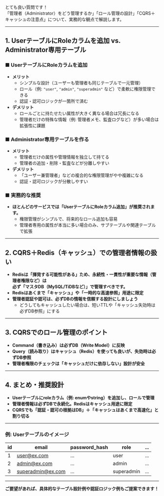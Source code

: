 とても良い質問です！  
「管理者（Administrator）をどう管理するか」「ロール管理の設計」「CQRS＋キャッシュの注意点」について、実務的な観点で解説します。

---

## 1. **UserテーブルにRoleカラムを追加 vs. Administrator専用テーブル**

### ■ UserテーブルにRoleカラムを追加
- **メリット**
  - シンプルな設計（ユーザーも管理者も同じテーブルで一元管理）
  - ロール（例: `"user"`, `"admin"`, `"superadmin"` など）で柔軟に権限管理できる
  - 認証・認可ロジックが一箇所で済む
- **デメリット**
  - ロールごとに持たせたい属性が大きく異なる場合は冗長になる
  - 管理者だけの特殊な情報（例: 管理者メモ、監査ログなど）が多い場合は拡張性に課題

### ■ Administrator専用テーブルを作る
- **メリット**
  - 管理者だけの属性や管理情報を独立して持てる
  - 管理者の追加・削除・監査などが分離しやすい
- **デメリット**
  - 「ユーザー兼管理者」などの複合的な権限管理がやや複雑になる
  - 認証・認可ロジックが分散しやすい

### ■ 実務的な推奨
- **ほとんどのサービスでは「UserテーブルにRoleカラム追加」が推奨されます。**
  - 権限管理がシンプルで、将来的なロール追加も容易
  - 管理者専用の属性が本当に多い場合のみ、サブテーブルや関連テーブルで拡張

---

## 2. **CQRS＋Redis（キャッシュ）での管理者情報の扱い**

- **Redisは「揮発する可能性がある」ため、永続性・一貫性が重要な情報（管理者権限など）は**  
  **必ず「マスタDB（MySQL/TiDBなど）」で管理すべきです。**
- **Redisはあくまで「キャッシュ」や「一時的な高速参照」用途に限定**
- **管理者認証や認可は、必ずDBの情報を信頼する設計にしましょう**
  - どうしてもキャッシュしたい場合は、短いTTLや「キャッシュ失効時は必ずDB参照」にする

---

## 3. **CQRSでのロール管理のポイント**

- **Command（書き込み）は必ずDB（Write Model）に反映**
- **Query（読み取り）はキャッシュ（Redis）を使っても良いが、失効時は必ずDB参照**
- **管理者権限のチェックは「キャッシュだけに依存しない」設計が安全**

---

## 4. **まとめ・推奨設計**

- **Userテーブルにroleカラム（例: enumやstring）を追加し、ロールで管理**
- **管理者情報は必ずDBで永続化。Redisはキャッシュ用途に限定**
- **CQRSでも「認証・認可の根拠はDB」＋「キャッシュはあくまで高速化」と割り切る**

---

### 例: Userテーブルのイメージ

| id | email           | password_hash | role      | ... |
|----|-----------------|--------------|-----------|-----|
| 1  | user@ex.com     | ...          | user      | ... |
| 2  | admin@ex.com    | ...          | admin     | ... |
| 3  | superadmin@ex.com | ...        | superadmin| ... |

---

**ご要望があれば、具体的なテーブル設計例や認証ロジック例もご提案できます！**